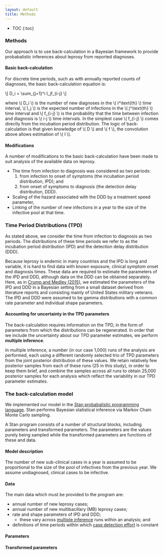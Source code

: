 ```yaml
---
layout: default
title: Methods
---
```

* TOC
{:toc}

### Methods

Our approach is to use back-calculation in a Bayesian framework to provide probabalistic inferences about leprosy from reported diagnoses.

#### Basic back-calculation

For discrete time periods, such as with annually reported counts of diagnoses, the basic back-calculation equation is:

\\[ D_i = \sum_{j=1}^i I_jf_{i-j} \\]

where \\( D_i \\) is the number of new diagnoses in the \\( i^\text{th} \\) time interval, \\( I_j \\) is the expected number of infections in the \\( j^\text{th} \\) time interval and \\( f_{i-j} \\) is the probability that the time between infection and diagnosis is  \\( i-j \\) time intervals. In the simplest case \\( f_{i-j} \\) comes directly from the incubation period distribution. The logic of back-calculation is that given knowledge of \\( D \\) and \\( f \\), the convolution above allows estimation of \\( I \\).

#### Modifications

A number of modifications to the basic back-calculation have been made to suit analysis of the available data on leprosy.

+ The time from infection to diagnosis was considered as two periods:
     1. from infection to onset of symptoms (the incubation period distribution, IPD); and
     2. from onset of symptoms to diagnosis (the detection delay distribution, DDD).
+ Scaling of the hazard associated with the DDD by a treatment speed parameter,
+ Linking of the number of new infections in a year to the size of the infective pool at that time.


### Time Period Distributions (TPD)

As stated above, we consider the time from infection to diagnosis as two periods. The distributions of these time periods we refer to as the incubation period distribution (IPD) and the detection delay distribution (DDD).

Because leprosy is endemic in many countries and the IPD is long and variable, it is hard to find data with known exposure, clinical symptom onset and diagnosis times. These data are required to estimate the parameters of the IPD and DDD, although data on the DDD can be obtained separately. Here, as in [Crump and Medley (2015)](http://doi.org/10.1186/s13071-015-1142-5), we estimated the parameters of the IPD and DDD in a Bayesian setting from a small dataset derived from literature reports and consisting mainly of United States military veterans. The IPD and DDD were assumed to be gamma distributions with a common rate parameter and individual shape parameters.

#### Accounting for uncertainty in the TPD parameters

The back-calculation requires information on the TPD, in the form of parameters from which the distributions can be regenerated. In order that we include the uncertainty about our TPD parameter estimates, we perform **multiple inference**.

In multiple inference, a number (in our case 1,000) runs of the analysis are performed, each using a different randomly selected trio of TPD parameters from the joint posterior distribution of these values. We retain relatively few posterior samples from each of these runs (25 in this study), in order to keep them brief, and combine the samples across all runs to obtain 25,000 posterior samples for each analysis which reflect the variability in our TPD parameter estimates.

### The back-calculation model

We implemented our model in the [Stan probabalistic programming language](http://mc-stan.org). Stan performs Bayesian statistical inference via Markov Chain Monte Carlo sampling.

A Stan program consists of a number of structural blocks, including parameters and transformed parameters. The parameters are the values purely being sampled while the transformed parameters are functions of these and data.

#### Model description

The number of new sub-clinical cases in a year is assumed to be proportional to the size of the pool of infectives from the previous year. We assume undiagnosed, clinical cases to be infective.

#### Data

The main data which must be provided to the program are:
* annual number of new leprosy cases;
* annual number of new multibacillary (MB) leprosy cases;
* rate and shape parameters of IPD and DDD;
  * these vary across [multiple inference](#accounting-for-uncertainty-in-the-tpd-parameters) runs within an analysis; and
* definitions of time periods within which [case detection effort](#effort) is constant

#### Parameters

#### Transformed parameters
